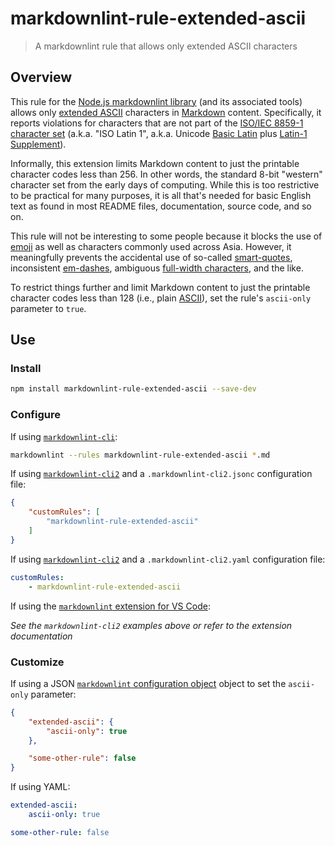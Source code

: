 # markdownlint-rule-extended-ascii

> A markdownlint rule that allows only extended ASCII characters

## Overview

This rule for the [Node.js markdownlint library][markdownlint] (and its
associated tools) allows only [extended ASCII][extended-ascii] characters in
[Markdown][markdown] content. Specifically, it reports violations for
characters that are not part of the [ISO/IEC 8859-1 character set][8859-1]
(a.k.a. "ISO Latin 1", a.k.a. Unicode [Basic Latin][basic-latin] plus
[Latin-1 Supplement][latin-1]).

Informally, this extension limits Markdown content to just the printable
character codes less than 256. In other words, the standard 8-bit "western"
character set from the early days of computing. While this is too restrictive
to be practical for many purposes, it is all that's needed for basic English
text as found in most README files, documentation, source code, and so on.

This rule will not be interesting to some people because it blocks the use of
[emoji][emoji] as well as characters commonly used across Asia. However, it
meaningfully prevents the accidental use of so-called
[smart-quotes][smart-quotes], inconsistent [em-dashes][em-dash], ambiguous
[full-width characters][full-width], and the like.

To restrict things further and limit Markdown content to just the printable
character codes less than 128 (i.e., plain [ASCII][ascii]), set the rule's
`ascii-only` parameter to `true`.

## Use

### Install

```bash
npm install markdownlint-rule-extended-ascii --save-dev
```

### Configure

If using [`markdownlint-cli`][markdownlint-cli]:

```bash
markdownlint --rules markdownlint-rule-extended-ascii *.md
```

If using [`markdownlint-cli2`][markdownlint-cli2] and a
`.markdownlint-cli2.jsonc` configuration file:

```json
{
    "customRules": [
        "markdownlint-rule-extended-ascii"
    ]
}
```

If using [`markdownlint-cli2`][markdownlint-cli2] and a
`.markdownlint-cli2.yaml` configuration file:

```yaml
customRules:
    - markdownlint-rule-extended-ascii
```

If using the [`markdownlint` extension for VS Code][vscode-markdownlint]:

*See the `markdownlint-cli2` examples above or refer to the extension
documentation*

### Customize

If using a JSON [`markdownlint` configuration object][markdownlint-config]
object to set the `ascii-only` parameter:

```json
{
    "extended-ascii": {
        "ascii-only": true
    },

    "some-other-rule": false
}
```

If using YAML:

```yaml
extended-ascii:
    ascii-only: true

some-other-rule: false
```

[8859-1]: https://en.wikipedia.org/wiki/ISO/IEC_8859-1
[ascii]: https://en.wikipedia.org/wiki/ASCII
[basic-latin]: https://en.wikipedia.org/wiki/Basic_Latin_(Unicode_block)
[em-dash]: https://en.wikipedia.org/wiki/Dash#Em_dash
[emoji]: https://en.wikipedia.org/wiki/Emoji
[extended-ascii]: https://en.wikipedia.org/wiki/Extended_ASCII
[full-width]: https://en.wikipedia.org/wiki/Halfwidth_and_fullwidth_forms
[latin-1]: https://en.wikipedia.org/wiki/Latin-1_Supplement
[markdown]: https://en.wikipedia.org/wiki/Markdown
[markdownlint]: https://github.com/DavidAnson/markdownlint
[markdownlint-cli]: https://github.com/igorshubovych/markdownlint-cli
[markdownlint-cli2]: https://github.com/DavidAnson/markdownlint-cli2
[markdownlint-config]: https://github.com/DavidAnson/markdownlint?tab=readme-ov-file#optionsconfig
[smart-quotes]: https://en.wikipedia.org/wiki/Quotation_marks_in_English#Smart_quotes
[vscode-markdownlint]: https://marketplace.visualstudio.com/items?itemName=DavidAnson.vscode-markdownlint
